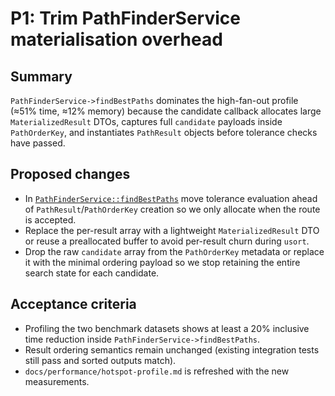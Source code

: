 # P1: Trim PathFinderService materialisation overhead

## Summary
`PathFinderService->findBestPaths` dominates the high-fan-out profile (≈51% time,
≈12% memory) because the candidate callback allocates large
`MaterializedResult` DTOs, captures full `candidate` payloads inside
`PathOrderKey`, and instantiates `PathResult` objects before tolerance checks have
passed.

## Proposed changes
- In [`PathFinderService::findBestPaths`](../../src/Application/Service/PathFinderService.php)
  move tolerance evaluation ahead of `PathResult`/`PathOrderKey` creation so we
  only allocate when the route is accepted.
- Replace the per-result array with a lightweight `MaterializedResult` DTO or
  reuse a preallocated buffer to avoid per-result churn during `usort`.
- Drop the raw `candidate` array from the `PathOrderKey` metadata or replace it
  with the minimal ordering payload so we stop retaining the entire search state
  for each candidate.

## Acceptance criteria
- Profiling the two benchmark datasets shows at least a 20% inclusive time
  reduction inside `PathFinderService->findBestPaths`.
- Result ordering semantics remain unchanged (existing integration tests still
  pass and sorted outputs match).
- `docs/performance/hotspot-profile.md` is refreshed with the new measurements.
